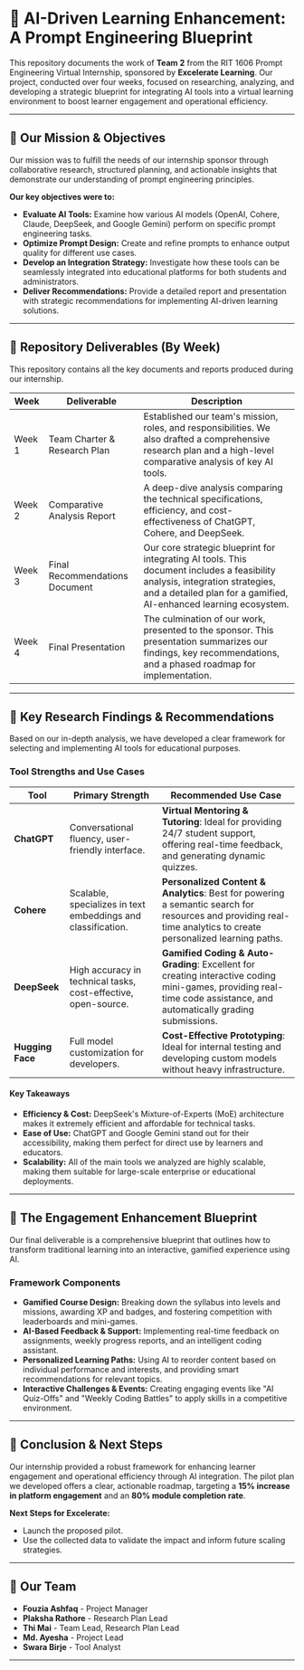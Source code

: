 # 🤖 AI-Driven Learning Enhancement: A Prompt Engineering Blueprint

This repository documents the work of **Team 2** from the RIT 1606 Prompt Engineering Virtual Internship, sponsored by **Excelerate Learning**. Our project, conducted over four weeks, focused on researching, analyzing, and developing a strategic blueprint for integrating AI tools into a virtual learning environment to boost learner engagement and operational efficiency.

---

## 🎯 Our Mission & Objectives

Our mission was to fulfill the needs of our internship sponsor through collaborative research, structured planning, and actionable insights that demonstrate our understanding of prompt engineering principles.

**Our key objectives were to:**

- **Evaluate AI Tools:** Examine how various AI models (OpenAI, Cohere, Claude, DeepSeek, and Google Gemini) perform on specific prompt engineering tasks.
- **Optimize Prompt Design:** Create and refine prompts to enhance output quality for different use cases.
- **Develop an Integration Strategy:** Investigate how these tools can be seamlessly integrated into educational platforms for both students and administrators.
- **Deliver Recommendations:** Provide a detailed report and presentation with strategic recommendations for implementing AI-driven learning solutions.

---

## 📁 Repository Deliverables (By Week)

This repository contains all the key documents and reports produced during our internship.

| Week    | Deliverable                    | Description                                                                                                                                              |
| ------- | ------------------------------ | -------------------------------------------------------------------------------------------------------------------------------------------------------- |
| Week 1  | Team Charter & Research Plan   | Established our team's mission, roles, and responsibilities. We also drafted a comprehensive research plan and a high-level comparative analysis of key AI tools. |
| Week 2  | Comparative Analysis Report    | A deep-dive analysis comparing the technical specifications, efficiency, and cost-effectiveness of ChatGPT, Cohere, and DeepSeek.                        |
| Week 3  | Final Recommendations Document | Our core strategic blueprint for integrating AI tools. This document includes a feasibility analysis, integration strategies, and a detailed plan for a gamified, AI-enhanced learning ecosystem. |
| Week 4  | Final Presentation             | The culmination of our work, presented to the sponsor. This presentation summarizes our findings, key recommendations, and a phased roadmap for implementation. |

---

## 🔎 Key Research Findings & Recommendations

Based on our in-depth analysis, we have developed a clear framework for selecting and implementing AI tools for educational purposes.

### Tool Strengths and Use Cases

| Tool         | Primary Strength                               | Recommended Use Case                                                                                  |
| ------------ | ---------------------------------------------- | ----------------------------------------------------------------------------------------------------- |
| **ChatGPT**      | Conversational fluency, user-friendly interface. | **Virtual Mentoring & Tutoring**: Ideal for providing 24/7 student support, offering real-time feedback, and generating dynamic quizzes. |
| **Cohere**       | Scalable, specializes in text embeddings and classification. | **Personalized Content & Analytics**: Best for powering a semantic search for resources and providing real-time analytics to create personalized learning paths. |
| **DeepSeek**     | High accuracy in technical tasks, cost-effective, open-source. | **Gamified Coding & Auto-Grading**: Excellent for creating interactive coding mini-games, providing real-time code assistance, and automatically grading submissions. |
| **Hugging Face** | Full model customization for developers.           | **Cost-Effective Prototyping**: Ideal for internal testing and developing custom models without heavy infrastructure. |

#### Key Takeaways

- **Efficiency & Cost:** DeepSeek's Mixture-of-Experts (MoE) architecture makes it extremely efficient and affordable for technical tasks.
- **Ease of Use:** ChatGPT and Google Gemini stand out for their accessibility, making them perfect for direct use by learners and educators.
- **Scalability:** All of the main tools we analyzed are highly scalable, making them suitable for large-scale enterprise or educational deployments.

---

## 📖 The Engagement Enhancement Blueprint

Our final deliverable is a comprehensive blueprint that outlines how to transform traditional learning into an interactive, gamified experience using AI.

### Framework Components

- **Gamified Course Design:** Breaking down the syllabus into levels and missions, awarding XP and badges, and fostering competition with leaderboards and mini-games.
- **AI-Based Feedback & Support:** Implementing real-time feedback on assignments, weekly progress reports, and an intelligent coding assistant.
- **Personalized Learning Paths:** Using AI to reorder content based on individual performance and interests, and providing smart recommendations for relevant topics.
- **Interactive Challenges & Events:** Creating engaging events like "AI Quiz-Offs" and "Weekly Coding Battles" to apply skills in a competitive environment.

---

## 🚀 Conclusion & Next Steps

Our internship provided a robust framework for enhancing learner engagement and operational efficiency through AI integration. The pilot plan we developed offers a clear, actionable roadmap, targeting a **15% increase in platform engagement** and an **80% module completion rate**.

**Next Steps for Excelerate:**
- Launch the proposed pilot.
- Use the collected data to validate the impact and inform future scaling strategies.

---

## 👥 Our Team

- **Fouzia Ashfaq** - Project Manager
- **Plaksha Rathore** - Research Plan Lead
- **Thi Mai** - Team Lead, Research Plan Lead
- **Md. Ayesha** - Project Lead
- **Swara Birje** - Tool Analyst
---
